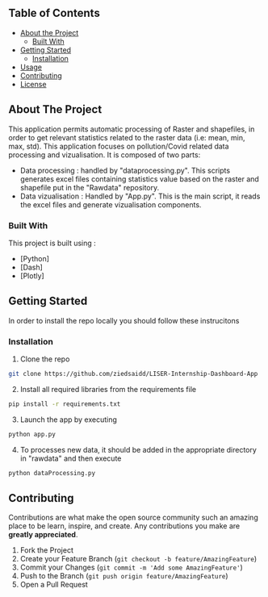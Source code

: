 
<!-- TABLE OF CONTENTS -->
## Table of Contents

* [About the Project](#about-the-project)
  * [Built With](#built-with)
* [Getting Started](#getting-started)
  * [Installation](#installation)
* [Usage](#usage)
* [Contributing](#contributing)
* [License](#license)


<!-- ABOUT THE PROJECT -->
## About The Project
This application permits automatic processing of Raster and shapefiles, in order to get relevant statistics related to the raster data (i.e: mean, min, max, std).
This application focuses on pollution/Covid related data processing and vizualisation.
It is composed of two parts:
* Data processing : handled by "dataprocessing.py". This scripts generates excel files containing statistics value based on the raster and shapefile put in the "Rawdata" repository.
* Data vizualisation : Handled by "App.py". This is the main script, it reads the excel files and generate vizualisation components.

### Built With
This project is built using :
* [Python]
* [Dash]
* [Plotly]
<!-- GETTING STARTED -->
## Getting Started
In order to install the repo locally you should follow these instrucitons

### Installation

1. Clone the repo
```sh
git clone https://github.com/ziedsaidd/LISER-Internship-Dashboard-App
```
2. Install all required libraries from the requirements file
```sh
pip install -r requirements.txt
```
3. Launch the app by executing
````sh
python app.py
````
4. To processes new data, it should be added in the appropriate directory in "rawdata" and then execute 
````sh
python dataProcessing.py
````

<!-- CONTRIBUTING -->
## Contributing

Contributions are what make the open source community such an amazing place to be learn, inspire, and create. Any contributions you make are **greatly appreciated**.

1. Fork the Project
2. Create your Feature Branch (`git checkout -b feature/AmazingFeature`)
3. Commit your Changes (`git commit -m 'Add some AmazingFeature'`)
4. Push to the Branch (`git push origin feature/AmazingFeature`)
5. Open a Pull Request





<!-- CONTACT -->

